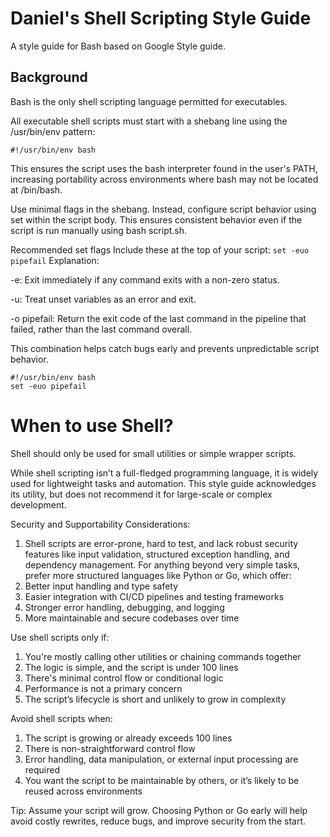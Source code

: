 # Daniel's Shell Scripting Style Guide
A style guide for Bash based on Google Style guide. 

## Background
Bash is the only shell scripting language permitted for executables.

All executable shell scripts must start with a shebang line using the /usr/bin/env pattern:

`#!/usr/bin/env bash`

This ensures the script uses the bash interpreter found in the user's PATH, increasing portability across environments where bash may not be located at /bin/bash.

Use minimal flags in the shebang. Instead, configure script behavior using set within the script body. This ensures consistent behavior even if the script is run manually using bash script.sh.

Recommended set flags
Include these at the top of your script:
`set -euo pipefail`
Explanation:

-e: Exit immediately if any command exits with a non-zero status.

-u: Treat unset variables as an error and exit.

-o pipefail: Return the exit code of the last command in the pipeline that failed, rather than the last command overall.

This combination helps catch bugs early and prevents unpredictable script behavior.

```
#!/usr/bin/env bash
set -euo pipefail
```

# When to use Shell? 
Shell should only be used for small utilities or simple wrapper scripts.

While shell scripting isn’t a full-fledged programming language, it is widely used for lightweight tasks and automation. This style guide acknowledges its utility, but does not recommend it for large-scale or complex development.

Security and Supportability Considerations:
1. Shell scripts are error-prone, hard to test, and lack robust security features like input validation, structured exception handling, and dependency management. For anything beyond very simple tasks, prefer more structured languages like Python or Go, which offer:
2. Better input handling and type safety
3. Easier integration with CI/CD pipelines and testing frameworks
4. Stronger error handling, debugging, and logging
5. More maintainable and secure codebases over time

Use shell scripts only if:
1. You're mostly calling other utilities or chaining commands together
2. The logic is simple, and the script is under 100 lines
3. There's minimal control flow or conditional logic
4. Performance is not a primary concern
5. The script’s lifecycle is short and unlikely to grow in complexity

Avoid shell scripts when:
1. The script is growing or already exceeds 100 lines
2. There is non-straightforward control flow
3. Error handling, data manipulation, or external input processing are required
4. You want the script to be maintainable by others, or it’s likely to be reused across environments

Tip: 
Assume your script will grow. Choosing Python or Go early will help avoid costly rewrites, reduce bugs, and improve security from the start.
